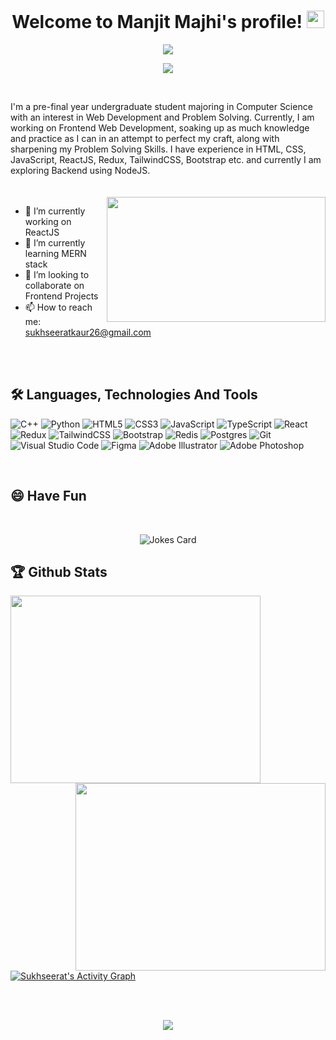 <h1 align="center">
  Welcome to Manjit Majhi's profile!
  <img src="https://media.giphy.com/media/hvRJCLFzcasrR4ia7z/giphy.gif" width="28">
</h1>




<p align="center">
  <img src="[![Typing SVG](https://readme-typing-svg.herokuapp.com?font=Fira+Code&size=25&pause=1000&color=AA2AF7&width=435&lines=I'm+Manjit+Majhi;An+Enthusiastic+Learner;A+Student+Developer;A+Problem+Solver)](https://git.io/typing-svg)">
</p>



<p align="center">
  <a href="https://www.linkedin.com/in/manjit-majhi/"><img src="https://img.shields.io/badge/LinkedIn-0077B5?style=for-the-badge&logo=linkedin&logoColor=white"></a>
<!--   <a href="https://leetcode.com/sukhseerat/"><img src="https://img.shields.io/badge/-LeetCode-FFA116?style=for-the-badge&logo=LeetCode&logoColor=black"></a> -->
<!--   <a href="https://twitter.com/see_d_rat"><img src="https://img.shields.io/badge/Twitter-1DA1F2?style=for-the-badge&logo=twitter&logoColor=white"></a> -->
</p>
<br>

I'm a pre-final year undergraduate student majoring in Computer Science with an interest in Web Development and Problem Solving. Currently, I am working on Frontend Web Development, soaking up as much knowledge and practice as I can in an attempt to perfect my craft, along with sharpening my Problem Solving Skills. I have experience in HTML, CSS, JavaScript, ReactJS, Redux, TailwindCSS, Bootstrap etc. and currently I am exploring Backend using NodeJS.
<br>
<br>
<br>
<img align="right" src="https://cdn.dribbble.com/users/2646423/screenshots/5507196/computer.gif" height="200px" width="350px">


- 🔭 I’m currently working on ReactJS <br>
- 🌱 I’m currently learning MERN stack <br>
- 👯 I’m looking to collaborate on Frontend Projects <br>
- 📫 How to reach me: sukhseeratkaur26@gmail.com <br>

<br><br>

## 🛠 Languages, Technologies And Tools
![C++](https://img.shields.io/badge/c++-%2300599C.svg?style=for-the-badge&logo=c%2B%2B&logoColor=white)
![Python](https://img.shields.io/badge/python-3670A0?style=for-the-badge&logo=python&logoColor=ffdd54)
![HTML5](https://img.shields.io/badge/html5-%23E34F26.svg?style=for-the-badge&logo=html5&logoColor=white)
![CSS3](https://img.shields.io/badge/css3-%231572B6.svg?style=for-the-badge&logo=css3&logoColor=white)
![JavaScript](https://img.shields.io/badge/javascript-%23323330.svg?style=for-the-badge&logo=javascript&logoColor=%23F7DF1E)
![TypeScript](https://img.shields.io/badge/typescript-%23007ACC.svg?style=for-the-badge&logo=typescript&logoColor=white)
![React](https://img.shields.io/badge/react-%2320232a.svg?style=for-the-badge&logo=react&logoColor=%2361DAFB)
![Redux](https://img.shields.io/badge/redux-%23593d88.svg?style=for-the-badge&logo=redux&logoColor=white)
![TailwindCSS](https://img.shields.io/badge/tailwindcss-%2338B2AC.svg?style=for-the-badge&logo=tailwind-css&logoColor=white)
![Bootstrap](https://img.shields.io/badge/bootstrap-%23563D7C.svg?style=for-the-badge&logo=bootstrap&logoColor=white)
![Redis](https://img.shields.io/badge/redis-%23DD0031.svg?style=for-the-badge&logo=redis&logoColor=white)
![Postgres](https://img.shields.io/badge/postgres-%23316192.svg?style=for-the-badge&logo=postgresql&logoColor=white)
![Git](https://img.shields.io/badge/git-%23F05033.svg?style=for-the-badge&logo=git&logoColor=white)
![Visual Studio Code](https://img.shields.io/badge/Visual%20Studio%20Code-0078d7.svg?style=for-the-badge&logo=visual-studio-code&logoColor=white)
![Figma](https://img.shields.io/badge/figma-%23F24E1E.svg?style=for-the-badge&logo=figma&logoColor=white)
![Adobe Illustrator](https://img.shields.io/badge/adobeillustrator-%23FF9A00.svg?style=for-the-badge&logo=adobeillustrator&logoColor=white)
![Adobe Photoshop](https://img.shields.io/badge/adobephotoshop-%2331A8FF.svg?style=for-the-badge&logo=adobephotoshop&logoColor=white)

<br>
<h2>😄 Have Fun </h2>
<br>
<p align="center">
  <img src="https://readme-jokes.vercel.app/api?theme=tokyonight" alt="Jokes Card" />
</p>

## 🏆 Github Stats
<p align="left">
<a href="https://github.com/Sukhseerat-Kaur/github-readme-stats"><img height="300px" width="400px" src="https://github-readme-stats.vercel.app/api?username=Sukhseerat-Kaur&theme=midnight-purple&count_private=true&show_icons=true&hide_border=true"></a>
<a href="https://git.io/streak-stats"><img align="right" height="300px" width="400px" src="http://github-readme-streak-stats.herokuapp.com?user=Sukhseerat-Kaur&theme=midnight-purple&hide_border=true&fire=F98404&ring=F98404"></a>
</p>
<a href="https://github.com/Sukhseerat-Kaur/github-readme-activity-graph"><img alt="Sukhseerat's Activity Graph" src="https://activity-graph.herokuapp.com/graph?username=Sukhseerat-Kaur&bg_color=000000&color=AE81CE&line=9644F4&point=FFFFFF&hide_border=true" /></a>

<br><br>
<p align="center">
  <img src="https://komarev.com/ghpvc/?username=Sukhseerat-Kaur">
</p>


